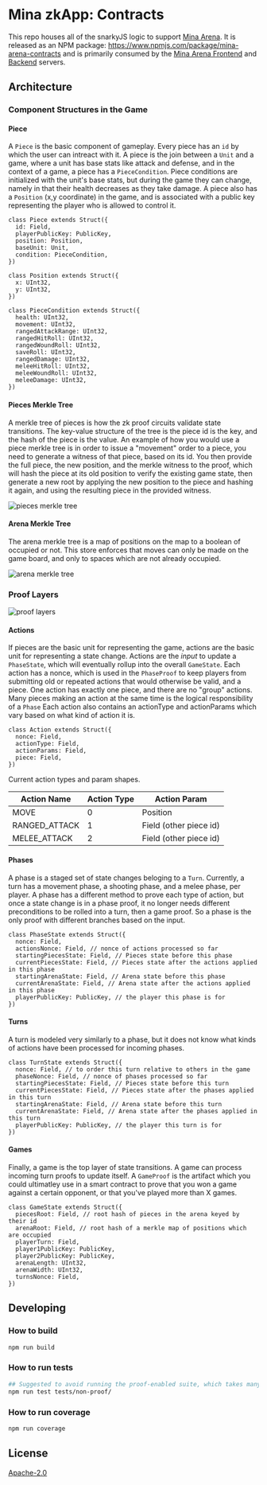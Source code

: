 # Mina zkApp: Contracts

This repo houses all of the snarkyJS logic to support [Mina Arena](https://mina-arena.45930.xyz/). It is released as an NPM package: https://www.npmjs.com/package/mina-arena-contracts and is primarily consumed by the [Mina Arena Frontend](https://github.com/mina-arena/mina-arena) and [Backend](https://github.com/mina-arena/mina-arena-server) servers.

## Architecture

### Component Structures in the Game

#### Piece

A `Piece` is the basic component of gameplay. Every piece has an `id` by which the user can intreact with it. A piece is the join between a `Unit` and a game, where a unit has base stats like attack and defense, and in the context of a game, a piece has a `PieceCondition`. Piece conditions are initialized with the unit's base stats, but during the game they can change, namely in that their health decreases as they take damage. A piece also has a `Position` (x,y coordinate) in the game, and is associated with a public key representing the player who is allowed to control it.

```
class Piece extends Struct({
  id: Field,
  playerPublicKey: PublicKey,
  position: Position,
  baseUnit: Unit,
  condition: PieceCondition,
})

class Position extends Struct({
  x: UInt32,
  y: UInt32,
})

class PieceCondition extends Struct({
  health: UInt32,
  movement: UInt32,
  rangedAttackRange: UInt32,
  rangedHitRoll: UInt32,
  rangedWoundRoll: UInt32,
  saveRoll: UInt32,
  rangedDamage: UInt32,
  meleeHitRoll: UInt32,
  meleeWoundRoll: UInt32,
  meleeDamage: UInt32,
})
```

#### Pieces Merkle Tree

A merkle tree of pieces is how the zk proof circuits validate state transitions. The key-value structure of the tree is the piece id is the key, and the hash of the piece is the value. An example of how you would use a piece merkle tree is in order to issue a "movement" order to a piece, you need to generate a witness of that piece, based on its id. You then provide the full piece, the new position, and the merkle witness to the proof, which will hash the piece at its old position to verify the existing game state, then generate a new root by applying the new position to the piece and hashing it again, and using the resulting piece in the provided witness.

![pieces merkle tree](/assets/Pieces%20Merkle%20Tree.png)

#### Arena Merkle Tree

The arena merkle tree is a map of positions on the map to a boolean of occupied or not. This store enforces that moves can only be made on the game board, and only to spaces which are not already occupied.

![arena merkle tree](/assets/Arena%20Merkle%20Tree.png)

### Proof Layers

![proof layers](/assets/Proof%20Layers.png)

#### Actions

If pieces are the basic unit for representing the game, actions are the basic unit for representing a state change. Actions are the _input_ to update a `PhaseState`, which will eventually rollup into the overall `GameState`. Each action has a nonce, which is used in the `PhaseProof` to keep players from submitting old or repeated actions that would otherwise be valid, and a piece. One action has exactly one piece, and there are no "group" actions. Many pieces making an action at the same time is the logical responsibility of a `Phase` Each action also contains an actionType and actionParams which vary based on what kind of action it is.

```
class Action extends Struct({
  nonce: Field,
  actionType: Field,
  actionParams: Field,
  piece: Field,
})
```

Current action types and param shapes.

| Action Name   | Action Type | Action Param           |
| ------------- | ----------- | ---------------------- |
| MOVE          | 0           | Position               |
| RANGED_ATTACK | 1           | Field (other piece id) |
| MELEE_ATTACK  | 2           | Field (other piece id) |

#### Phases

A phase is a staged set of state changes beloging to a `Turn`. Currently, a turn has a movement phase, a shooting phase, and a melee phase, per player. A phase has a different method to prove each type of action, but once a state change is in a phase proof, it no longer needs different preconditions to be rolled into a turn, then a game proof. So a phase is the only proof with different branches based on the input.

```
class PhaseState extends Struct({
  nonce: Field,
  actionsNonce: Field, // nonce of actions processed so far
  startingPiecesState: Field, // Pieces state before this phase
  currentPiecesState: Field, // Pieces state after the actions applied in this phase
  startingArenaState: Field, // Arena state before this phase
  currentArenaState: Field, // Arena state after the actions applied in this phase
  playerPublicKey: PublicKey, // the player this phase is for
})
```

#### Turns

A turn is modeled very similarly to a phase, but it does not know what kinds of actions have been processed for incoming phases.

```
class TurnState extends Struct({
  nonce: Field, // to order this turn relative to others in the game
  phaseNonce: Field, // nonce of phases processed so far
  startingPiecesState: Field, // Pieces state before this turn
  currentPiecesState: Field, // Pieces state after the phases applied in this turn
  startingArenaState: Field, // Arena state before this turn
  currentArenaState: Field, // Arena state after the phases applied in this turn
  playerPublicKey: PublicKey, // the player this turn is for
})
```

#### Games

Finally, a game is the top layer of state transitions. A game can process incoming turn proofs to update itself. A `GameProof` is the artifact which you could ultimatley use in a smart contract to prove that you won a game against a certain opponent, or that you've played more than X games.

```
class GameState extends Struct({
  piecesRoot: Field, // root hash of pieces in the arena keyed by their id
  arenaRoot: Field, // root hash of a merkle map of positions which are occupied
  playerTurn: Field,
  player1PublicKey: PublicKey,
  player2PublicKey: PublicKey,
  arenaLength: UInt32,
  arenaWidth: UInt32,
  turnsNonce: Field,
})
```

## Developing

### How to build

```sh
npm run build
```

### How to run tests

```sh
## Suggested to avoid running the proof-enabled suite, which takes many minutes to compile on a laptop
npm run test tests/non-proof/
```

### How to run coverage

```sh
npm run coverage
```

## License

[Apache-2.0](LICENSE)
